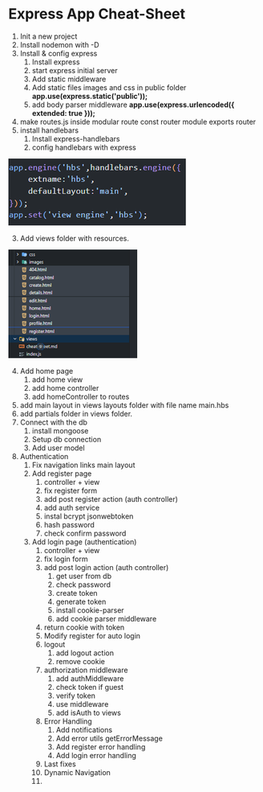 # Express App Cheat-Sheet
1. Init a new project
2. Install nodemon with -D
3. Install & config express
   1. Install express
   2. start express initial server
   3. Add static middleware
   4. Add static files images and css in public folder **app.use(express.static('public'));**
   5. add body parser middleware **app.use(express.urlencoded({ extended: true }));**
4. make routes.js inside modular route const router module exports router  
5. install handlebars
   1. Install express-handlebars
   2. config handlebars with express
 
![Screenshot](pics/Screenshot%202024-02-09%20165523.png)

   3. Add views folder with resources.
   
![Screenshot](pics/Screenshot%202024-02-09%20170116.png)
   
   4. Add home page
      1. add home view
      2. add home controller 
      3. add homeController to routes
   5. add main layout in views layouts folder with file name main.hbs
   6. add partials folder in views folder.
1. Connect with the db
   1. install mongoose
   2. Setup db connection
   3. Add user model
2. Authentication
   1. Fix navigation links main layout
   2. Add register page
      1. controller + view
      2. fix register form 
      3. add post register action (auth controller)
      4. add auth service
      5. instal bcrypt jsonwebtoken
      6. hash password
      7. check confirm password       
   3. Add login page (authentication)
      1. controller + view
      2. fix login form
      3. add post login action (auth controller)
         1. get user from db
         2. check password
         3. create token
         4. generate token
         5. install cookie-parser
         6. add cookie parser middleware
      4. return cookie with token
      5. Modify register for auto login
      6. logout
         1. add logout action
         2. remove cookie
      7. authorization middleware
         1. add authMiddleware
         2. check token if guest
         3. verify token
         4. use middleware
         5. add isAuth to views
      8. Error Handling
         1. Add notifications
         2. Add error utils getErrorMessage
         3. Add register error handling
         4. Add login error handling
      9.  Last fixes
         1. Dynamic Navigation
         2. 